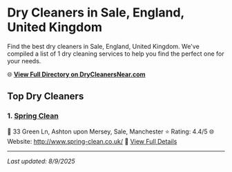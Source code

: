 # Dry Cleaners in Sale, England, United Kingdom

Find the best dry cleaners in Sale, England, United Kingdom. We've compiled a list of 1 dry cleaning services to help you find the perfect one for your needs.

🌐 **[View Full Directory on DryCleanersNear.com](https://drycleanersnear.com/city/United%20Kingdom/England/Sale)**

## Top Dry Cleaners

### 1. [Spring Clean](https://drycleanersnear.com/dryCleaner/6896abda86a2a96145ad5093/spring-clean)
📍 33 Green Ln, Ashton upon Mersey, Sale, Manchester
⭐ Rating: 4.4/5
🌐 Website: http://www.spring-clean.co.uk/
🔗 [View Full Details](https://drycleanersnear.com/dryCleaner/6896abda86a2a96145ad5093/spring-clean)


---

*Last updated: 8/9/2025*
